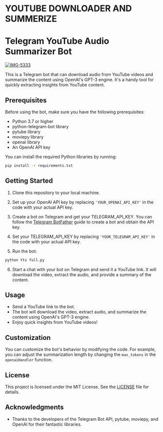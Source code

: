 # YOUTUBE DOWNLOADER AND SUMMERIZE

# Telegram YouTube Audio Summarizer Bot


 <a href="https://ibb.co/35xb00T"><img src="https://i.ibb.co/DPBF771/IMG-5333.jpg" alt="IMG-5333" border="0"></a>
 
This is a Telegram bot that can download audio from YouTube videos and summarize the content using OpenAI's GPT-3 engine. It's a handy tool for quickly extracting insights from YouTube content.
 
## Prerequisites

Before using the bot, make sure you have the following prerequisites:

- Python 3.7 or higher
- python-telegram-bot library
- pytube library
- moviepy library
- openai library
- An OpenAI API key

You can install the required Python libraries by running:

```bash
pip install -r requirements.txt
```

## Getting Started

1. Clone this repository to your local machine.

2. Set up your OpenAI API key by replacing `'YOUR_OPENAI_API_KEY'` in the code with your actual API key.

3. Create a bot on Telegram and get your TELEGRAM_API_KEY. You can follow the [Telegram BotFather](https://core.telegram.org/bots#botfather) guide to create a bot and obtain the API key.

4. Set your TELEGRAM_API_KEY by replacing `'YOUR_TELEGRAM_API_KEY'` in the code with your actual API key.

5. Run the bot:

```bash
python Yts full.py
```

6. Start a chat with your bot on Telegram and send it a YouTube link. It will download the video, extract the audio, and provide a summary of the content.

## Usage

- Send a YouTube link to the bot.
- The bot will download the video, extract audio, and summarize the content using OpenAI's GPT-3 engine.
- Enjoy quick insights from YouTube videos!

## Customization

You can customize the bot's behavior by modifying the code. For example, you can adjust the summarization length by changing the `max_tokens` in the `openaiHandler` function.

## License

This project is licensed under the MIT License. See the [LICENSE](LICENSE) file for details.

## Acknowledgments

- Thanks to the developers of the Telegram Bot API, pytube, moviepy, and OpenAI for their fantastic libraries.
